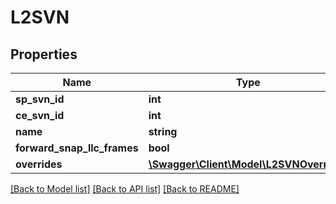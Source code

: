 # L2SVN

## Properties
Name | Type | Description | Notes
------------ | ------------- | ------------- | -------------
**sp_svn_id** | **int** |  | [optional] 
**ce_svn_id** | **int** |  | [optional] 
**name** | **string** |  | [optional] 
**forward_snap_llc_frames** | **bool** |  | [optional] 
**overrides** | [**\Swagger\Client\Model\L2SVNOverrides**](L2SVNOverrides.md) |  | [optional] 

[[Back to Model list]](../README.md#documentation-for-models) [[Back to API list]](../README.md#documentation-for-api-endpoints) [[Back to README]](../README.md)


